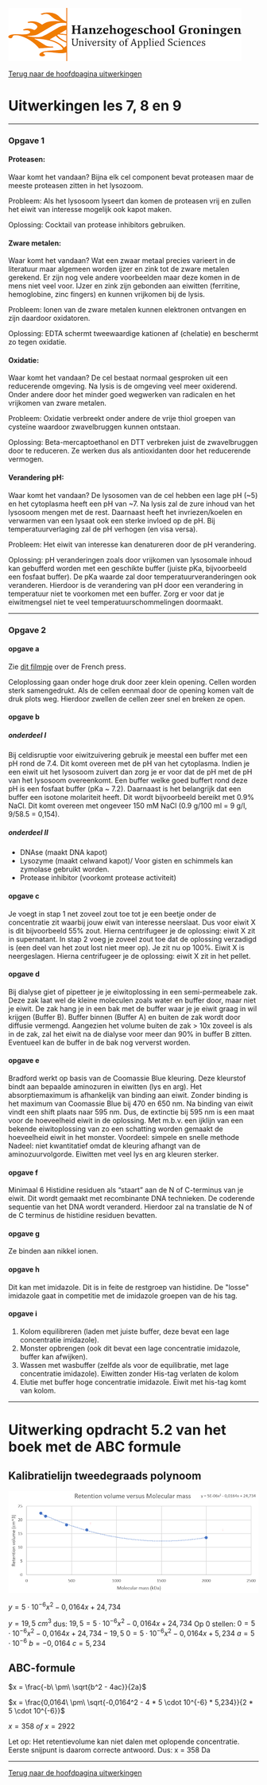 ![Hanze](../../hanze/hanze.png)

[Terug naar de hoofdpagina uitwerkingen](../uitwerkingen.md)

# Uitwerkingen les 7, 8 en 9

---

### Opgave 1


#### Proteasen:
Waar komt het vandaan?
Bijna elk cel component bevat proteasen maar de meeste proteasen zitten in het lysozoom. 

Probleem:
Als het lysosoom lyseert dan komen de proteasen vrij en zullen het eiwit van interesse mogelijk ook kapot maken.

Oplossing:
Cocktail van protease inhibitors gebruiken.

#### Zware metalen:
Waar komt het vandaan?
Wat een zwaar metaal precies varieert in de literatuur maar algemeen worden ijzer en zink tot de zware metalen gerekend. Er zijn nog vele andere voorbeelden maar deze komen in de mens niet veel voor. IJzer en zink zijn gebonden aan eiwitten (ferritine, hemoglobine, zinc fingers) en kunnen vrijkomen bij de lysis. 

Probleem:
Ionen van de zware metalen kunnen elektronen ontvangen en zijn daardoor oxidatoren. 

Oplossing:
EDTA schermt tweewaardige kationen af (chelatie) en beschermt zo tegen oxidatie.

#### Oxidatie:
Waar komt het vandaan?
De cel bestaat normaal gesproken uit een reducerende omgeving. Na lysis is de omgeving veel meer oxiderend. Onder andere door het minder goed wegwerken van radicalen en het vrijkomen van zware metalen. 

Probleem:
Oxidatie verbreekt onder andere de vrije thiol groepen van cysteïne waardoor zwavelbruggen kunnen ontstaan. 

Oplossing:
Beta-mercaptoethanol en DTT verbreken juist de zwavelbruggen door te reduceren. Ze werken dus als antioxidanten door het reducerende vermogen. 

#### Verandering pH:
Waar komt het vandaan?
De lysosomen van de cel hebben een lage pH (~5) en het cytoplasma heeft een pH van ~7. Na lysis zal de zure inhoud van het lysosoom mengen met de rest. Daarnaast heeft het invriezen/koelen en verwarmen van een lysaat ook een sterke invloed op de pH. Bij temperatuurverlaging zal de pH verhogen (en visa versa). 

Probleem:
Het eiwit van interesse kan denatureren door de pH verandering.

Oplossing:
pH veranderingen zoals door vrijkomen van lysosomale inhoud kan gebufferd worden met een geschikte buffer (juiste pKa, bijvoorbeeld een fosfaat buffer).
De pKa waarde zal door temperatuurveranderingen ook veranderen. Hierdoor is de verandering van pH door een verandering in temperatuur niet te voorkomen met een buffer. Zorg er voor dat je eiwitmengsel niet te veel temperatuurschommelingen doormaakt.

---

### Opgave 2

#### opgave a

Zie [dit filmpje](http://www.youtube.com/watch?feature=player_embedded&v=TjblQAlQBKU) over de French press.  

Celoplossing gaan onder hoge druk door zeer klein opening. Cellen worden sterk samengedrukt. Als de cellen eenmaal door de opening komen valt de druk plots weg. Hierdoor zwellen de cellen zeer snel en breken ze open.

#### opgave b

##### onderdeel I
Bij celdisruptie voor eiwitzuivering gebruik je meestal een buffer met een pH rond de 7.4. Dit komt overeen met de pH van het cytoplasma. Indien je een eiwit uit het lysosoom zuivert dan zorg je er voor dat de pH met de pH van het lysosoom overeenkomt. Een buffer welke goed buffert rond deze pH is een fosfaat buffer (pKa ~ 7.2). Daarnaast is het belangrijk dat een buffer een isotone molariteit heeft. Dit wordt bijvoorbeeld bereikt met 0.9% NaCl. Dit komt overeen met ongeveer 150 mM NaCl (0.9 g/100 ml = 9 g/l, 9/58.5 = 0,154).

##### onderdeel II

- DNAse (maakt DNA kapot)
- Lysozyme (maakt celwand kapot)/ Voor gisten en schimmels kan zymolase gebruikt 	worden.
- Protease inhibitor (voorkomt protease activiteit)

#### opgave c

Je voegt in stap 1 net zoveel zout toe tot je een beetje onder de concentratie zit waarbij jouw eiwit van interesse neerslaat. Dus voor eiwit X is dit bijvoorbeeld 55% zout. Hierna centrifugeer je de oplossing: eiwit X zit in supernatant.
In stap 2 voeg je zoveel zout toe dat de oplossing verzadigd is (een deel van het zout lost niet meer op). Je zit nu op 100%. 
Eiwit X is neergeslagen. Hierna centrifugeer je de oplossing: eiwit X zit in het pellet.


#### opgave d

Bij dialyse giet of pipetteer je je eiwitoplossing in een semi-permeabele zak. Deze zak laat wel de kleine moleculen zoals water en buffer door, maar niet je eiwit. De zak hang je in een bak met de buffer waar je je eiwit graag in wil krijgen (Buffer B). Buffer binnen (Buffer A) en buiten de zak wordt door diffusie vermengd. Aangezien het volume buiten de zak > 10x zoveel is als in de zak, zal het eiwit na de dialyse voor meer dan 90% in buffer B zitten. Eventueel kan de buffer in de bak nog ververst worden.


#### opgave e

Bradford werkt op basis van de Coomassie Blue kleuring. Deze kleurstof bindt aan bepaalde
aminozuren in eiwitten (lys en arg). Het absorptiemaximum is afhankelijk van binding aan eiwit. Zonder binding is het maximum van Coomassie Blue bij 470 en 650 nm. Na binding van eiwit vindt een shift plaats naar 595 nm. Dus, de extinctie bij 595 nm is een maat voor de hoeveelheid eiwit in de oplossing. Met m.b.v. een ijklijn van een bekende eiwitoplossing van zo een schatting worden gemaakt de hoeveelheid eiwit in het monster.
Voordeel: simpele en snelle methode
Nadeel: niet kwantitatief omdat de kleuring afhangt van de aminozuurvolgorde. Eiwitten met veel lys en arg kleuren sterker.


#### opgave f

Minimaal 6 Histidine residuen als “staart” aan de N of C-terminus van je eiwit. Dit wordt gemaakt met recombinante DNA technieken. De coderende sequentie van het DNA wordt veranderd. Hierdoor zal na translatie de N of de C terminus de histidine residuen bevatten.

#### opgave g

Ze binden aan nikkel ionen.

#### opgave h

Dit kan met imidazole. Dit is in feite de restgroep van histidine. De "losse" imidazole gaat in competitie met de imidazole groepen van de his tag.

#### opgave i

1. Kolom equilibreren (laden met juiste buffer, deze bevat een lage concentratie imidazole).
2. Monster opbrengen (ook dit bevat een lage concentratie imidazole, buffer kan afwijken).
3. Wassen met wasbuffer (zelfde als voor de equilibratie, met lage concentratie imidazole).
Eiwitten zonder His-tag verlaten de kolom
4. Elutie met buffer hoge concentratie imidazole. Eiwit met his-tag komt van kolom.


--- 

# Uitwerking opdracht 5.2 van het boek met de ABC formule

## Kalibratielijn tweedegraads polynoom

![Tweede-graads polynoom](./pics/5_2.PNG)

$y = 5 \cdot 10^{-6} x^2 - 0,0164x + 24,734$

$y = 19,5\ cm^3$
dus:
$19,5 = 5 \cdot 10^{-6} x^2 - 0,0164x + 24,734$
Op 0 stellen:
$0 = 5 \cdot 10^{-6} x^2 - 0,0164x + 24,734 - 19,5$
$0 = 5 \cdot 10^{-6} x^2 - 0,0164x + 5,234$
$a = 5 \cdot 10^{-6}$
$b = -0,0164$
$c = 5,234$

## ABC-formule

$x = \frac{-b\ \pm\ \sqrt{b^2 - 4ac}}{2a}$

$x = \frac{0,0164\ \pm\ \sqrt{-0,0164^2 - 4 * 5 \cdot 10^{-6} * 5,234}}{2 * 5 \cdot 10^{-6}}$

$x = 358\ of\ x =  2922$

Let op: 
Het retentievolume kan niet dalen met oplopende concentratie.  
Eerste snijpunt is daarom correcte antwoord.
Dus:
x = 358 Da

---


[Terug naar de hoofdpagina uitwerkingen](../uitwerkingen.md)

<script type="text/x-mathjax-config">
  MathJax.Hub.Config({
    tex2jax: {
      inlineMath: [ ['$','$'], ["\\(","\\)"] ],
      processEscapes: true
    }
  });
</script>
    
<script type="text/javascript"
        src="https://cdn.mathjax.org/mathjax/latest/MathJax.js?config=TeX-AMS-MML_HTMLorMML">
</script>